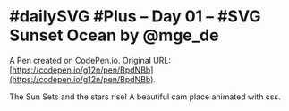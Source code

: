 # #dailySVG #Plus – Day 01 – #SVG Sunset Ocean by @mge_de

A Pen created on CodePen.io. Original URL: [https://codepen.io/g12n/pen/BpdNBb](https://codepen.io/g12n/pen/BpdNBb).

The Sun Sets and the stars rise! A beautiful cam place animated with css. 
